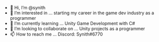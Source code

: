 - 👋 Hi, I’m @synith
- 👀 I’m interested in ... starting my career in the game dev industry as a programmer
- 🌱 I’m currently learning ... Unity Game Development with C#
- 💞️ I’m looking to collaborate on ... Unity projects as a programmer
- 📫 How to reach me ... Discord: Synith#6770

<!---
synith/synith is a ✨ special ✨ repository because its `README.md` (this file) appears on your GitHub profile.
You can click the Preview link to take a look at your changes.
--->
